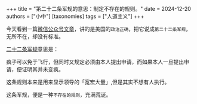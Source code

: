+++
title = "第二十二条军规的意思：制定不存在的规则。"
date = 2024-12-20
authors = ["小中"]
[taxonomies]
tags = ["人道主义"]
+++

今天看到一篇[微信公众号文章](https://mp.weixin.qq.com/s/XG2arVrNIraBxJ0-uu1t-g)，讲的是美国的`政治正确`，把它说成`第二十二条军规`，无所不在，却没有标准。

[二十二条军规](https://zh.wikipedia.org/wiki/%E7%AC%AC22%E6%9D%A1%E5%86%9B%E8%A7%84)意思是：

疯子可以免于飞行，但同时又规定必须由本人提出申请，而如果本人一旦提出申请，便证明其并未变疯。

这条规则本来是用来显示领导的「宽宏大量」,但是其实不想有人执行。

这条军规，便是一种`不存在的规则`，充满荒诞。

